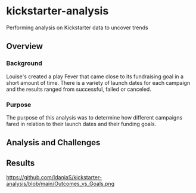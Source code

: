 # kickstarter-analysis
Performing analysis on Kickstarter data to uncover trends
## Overview
### Background
Louise's created a play Fever that came close to its fundraising goal in a short amount of time. There is a variety of launch dates for each campaign and the results ranged from successful, failed or canceled.
### Purpose
The purpose of this analysis was to determine how different campaigns fared in relation to their launch dates and their funding goals.
## Analysis and Challenges

## Results

https://github.com/IdaniaS/kickstarter-analysis/blob/main/Outcomes_vs_Goals.png

